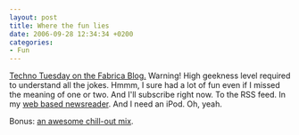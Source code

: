 ```yaml
---
layout: post
title: Where the fun lies
date: 2006-09-28 12:34:34 +0200
categories:
- Fun
---
```

<a href="http://www.fabrica.it/blog/techno_tuesday/">Techno Tuesday on the Fabrica Blog.</a> Warning! High geekness level required to understand all the jokes. Hmmm, I sure had a lot of fun even if I missed the meaning of one or two. And I'll subscribe right now. To the RSS feed. In my <a href="http://www.bloglines.com">web based newsreader</a>. And I need an iPod. Oh, yeah.

Bonus: <a href="http://thehelix.no-ip.com/music/TheSkySang.html">an awesome chill-out mix</a>.
